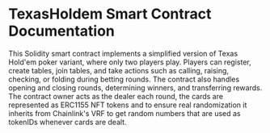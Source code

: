 # TexasHoldem Smart Contract Documentation

This Solidity smart contract implements a simplified version of Texas Hold'em poker variant, where only two players play. Players can register, create tables, join tables, and take actions such as calling, raising, checking, or folding during betting rounds. The contract also handles opening and closing rounds, determining winners, and transferring rewards.
The contract owner acts as the dealer each round, the cards are represented as ERC1155 NFT tokens and to ensure real randomization it inherits from Chainlink's VRF to get random numbers that are used as tokenIDs whenever cards are dealt.
